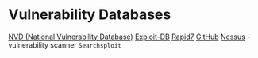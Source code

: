 # Vulnerability Databases

[NVD (National Vulnerability Database)](https://nvd.nist.gov/vuln/full-listing)
[Exploit-DB](http://exploit-db.com)
[Rapid7](https://www.rapid7.com/db/)
[GitHub](https://github.com)
[Nessus](https://www.tenable.com/products/nessus) - vulnerability scanner
`Searchsploit`
